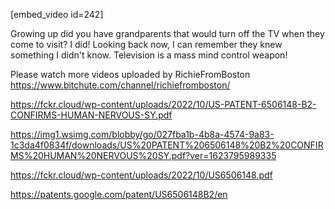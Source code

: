 [embed_video id=242]

Growing up did you have grandparents that would turn off the TV when they come to visit? I did! Looking back now, I can remember they knew something I didn't know. Television is a mass mind control weapon!

Please watch more videos uploaded by RichieFromBoston https://www.bitchute.com/channel/richiefromboston/

https://fckr.cloud/wp-content/uploads/2022/10/US-PATENT-6506148-B2-CONFIRMS-HUMAN-NERVOUS-SY.pdf

https://img1.wsimg.com/blobby/go/027fba1b-4b8a-4574-9a83-1c3da4f0834f/downloads/US%20PATENT%206506148%20B2%20CONFIRMS%20HUMAN%20NERVOUS%20SY.pdf?ver=1623795989335

https://fckr.cloud/wp-content/uploads/2022/10/US6506148.pdf

https://patents.google.com/patent/US6506148B2/en
